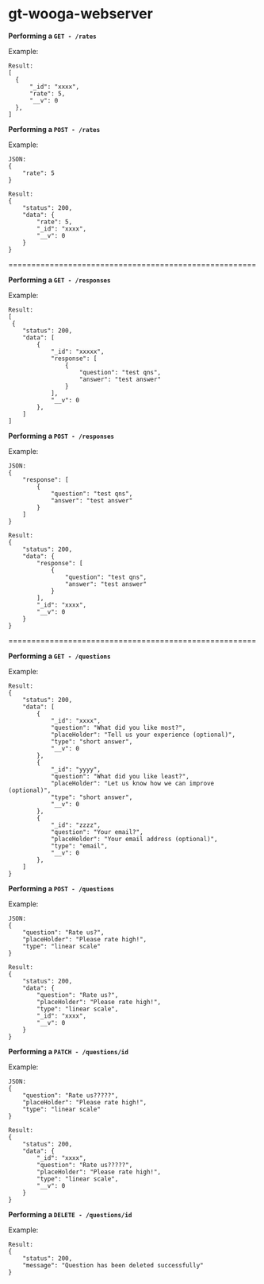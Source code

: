 # gt-wooga-webserver

<b>Performing a `GET - /rates`</b>

Example:
```
Result: 
[
  {
      "_id": "xxxx",
      "rate": 5,
      "__v": 0
  },
]
```

<b>Performing a `POST - /rates`</b>

Example:
```
JSON: 
{
    "rate": 5
}

Result:
{
    "status": 200,
    "data": {
        "rate": 5,
        "_id": "xxxx",
        "__v": 0
    }
}
```
======================================================

<b>Performing a `GET - /responses`</b>

Example:
```
Result: 
[
 {
    "status": 200,
    "data": [
        {
            "_id": "xxxxx",
            "response": [
                {
                    "question": "test qns",
                    "answer": "test answer"
                }
            ],
            "__v": 0
        },
    ]
]
```

<b>Performing a `POST - /responses`</b>

Example:
```
JSON: 
{
    "response": [
        {
            "question": "test qns",
            "answer": "test answer"
        }
    ]
}

Result:
{
    "status": 200,
    "data": {
        "response": [
            {
                "question": "test qns",
                "answer": "test answer"
            }
        ],
        "_id": "xxxx",
        "__v": 0
    }
}
```
======================================================

<b>Performing a `GET - /questions` </b>

Example:
```
Result: 
{
    "status": 200,
    "data": [
        {
            "_id": "xxxx",
            "question": "What did you like most?",
            "placeHolder": "Tell us your experience (optional)",
            "type": "short answer",
            "__v": 0
        },
        {
            "_id": "yyyy",
            "question": "What did you like least?",
            "placeHolder": "Let us know how we can improve (optional)",
            "type": "short answer",
            "__v": 0
        },
        {
            "_id": "zzzz",
            "question": "Your email?",
            "placeHolder": "Your email address (optional)",
            "type": "email",
            "__v": 0
        },
    ]
}
```

<b>Performing a `POST - /questions`</b>

Example:
```
JSON: 
{
    "question": "Rate us?",
    "placeHolder": "Please rate high!",
    "type": "linear scale"
}

Result:
{
    "status": 200,
    "data": {
        "question": "Rate us?",
        "placeHolder": "Please rate high!",
        "type": "linear scale",
        "_id": "xxxx",
        "__v": 0
    }
}
```
<b>Performing a `PATCH - /questions/id`</b>

Example:
```
JSON: 
{
    "question": "Rate us?????",
    "placeHolder": "Please rate high!",
    "type": "linear scale"
}

Result:
{
    "status": 200,
    "data": {
        "_id": "xxxx",
        "question": "Rate us?????",
        "placeHolder": "Please rate high!",
        "type": "linear scale",
        "__v": 0
    }
}
```
<b>Performing a `DELETE - /questions/id`</b>

Example:
```
Result:
{
    "status": 200,
    "message": "Question has been deleted successfully"
}
```
